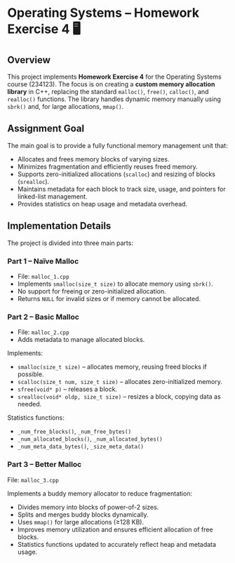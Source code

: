 # Operating Systems – Homework Exercise 4 🖥️

## Overview
This project implements **Homework Exercise 4** for the Operating Systems course (234123). The focus is on creating a **custom memory allocation library** in C++, replacing the standard `malloc()`, `free()`, `calloc()`, and `realloc()` functions. The library handles dynamic memory manually using `sbrk()` and, for large allocations, `mmap()`.

## Assignment Goal
The main goal is to provide a fully functional memory management unit that:

- Allocates and frees memory blocks of varying sizes.
- Minimizes fragmentation and efficiently reuses freed memory.
- Supports zero-initialized allocations (`scalloc`) and resizing of blocks (`srealloc`).
- Maintains metadata for each block to track size, usage, and pointers for linked-list management.
- Provides statistics on heap usage and metadata overhead.

## Implementation Details
The project is divided into three main parts:

### Part 1 – Naïve Malloc
- File: `malloc_1.cpp`
- Implements `smalloc(size_t size)` to allocate memory using `sbrk()`.
- No support for freeing or zero-initialized allocation.
- Returns `NULL` for invalid sizes or if memory cannot be allocated.

### Part 2 – Basic Malloc
- File: `malloc_2.cpp`  
- Adds metadata to manage allocated blocks.

Implements:
- `smalloc(size_t size)` – allocates memory, reusing freed blocks if possible.  
- `scalloc(size_t num, size_t size)` – allocates zero-initialized memory.  
- `sfree(void* p)` – releases a block.  
- `srealloc(void* oldp, size_t size)` – resizes a block, copying data as needed.  

Statistics functions:
- `_num_free_blocks()`, `_num_free_bytes()`  
- `_num_allocated_blocks()`, `_num_allocated_bytes()`  
- `_num_meta_data_bytes()`, `_size_meta_data()`  

### Part 3 – Better Malloc
File: `malloc_3.cpp`  

Implements a buddy memory allocator to reduce fragmentation:  
- Divides memory into blocks of power-of-2 sizes.  
- Splits and merges buddy blocks dynamically.  
- Uses `mmap()` for large allocations (≥128 KB).  
- Improves memory utilization and ensures efficient allocation of free blocks.  
- Statistics functions updated to accurately reflect heap and metadata usage.  
